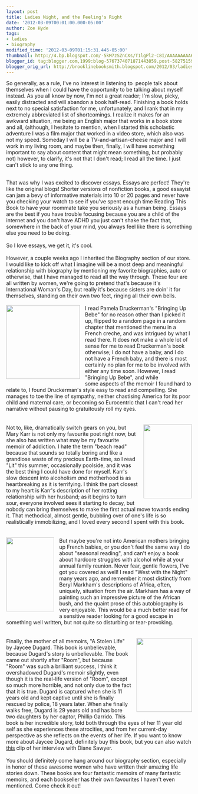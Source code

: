 ```yaml
---
layout: post
title: Ladies Night, and the Feeling's Right
date: '2012-03-09T00:01:00.000-05:00'
author: Zoe Hyde
tags:
- ladies
- biography
modified_time: '2012-03-09T01:15:31.445-05:00'
thumbnail: http://4.bp.blogspot.com/-5kM7zSZnCXs/T1lgPl2-C8I/AAAAAAAAAHQ/F4p80yHBN30/s72-c/bringing%2Bup%2Bbebe.jpg
blogger_id: tag:blogger.com,1999:blog-5767374071871443859.post-5827515969476204185
blogger_orig_url: http://brooklinebooksmith.blogspot.com/2012/03/ladies-night-and-feelings-right.html
---
```


So generally, as a rule, I've no interest in listening to &nbsp;people talk about themselves when I could have the opportunity to be talking about myself instead. As you all know by now, I'm not a great reader; I'm slow, picky, easily distracted and will abandon a book half-read. Finishing a book holds next to no special satisfaction for me,&nbsp;unfortunately, and I rank that in my extremely abbreviated list of shortcomings. I realize it makes for an awkward situation, me being an&nbsp;English&nbsp;major that works in a book store and all, (although, I hesitate to mention, when I started this scholastic adventure I was a film major that worked in a video store, which also was not my speed. Someday I will be a&nbsp;TV-and-artisan-cheese major and I will work in my living room, and maybe then, finally, I will have something important to say about content that might mean something, but probably not) however, to clarify, it's not that I don't read; I read all the time. I just can't stick to any one thing.<br /><div><br /></div><div>That was why I was excited to discover essays. Essays are perfect! They're like the original blogs! Shorter versions of nonfiction books, a good essayist can jam a bevy of informative materials into 10 or 20 pages and never have you checking your watch to see if you've spent enough time Reading This Book to have your roommate take you seriously as a human being. Essays are the best if you have trouble focusing because you are a child of the internet and you don't have ADHD you just can't shake the fact that, somewhere in the back of your mind, you always feel like there is something else you need to be doing.</div><div><br /></div><div>So I love essays, we get it, it's cool.&nbsp;</div><div><br />However, a couple weeks ago I inherited the Biography section of our store. I would like to kick off what I imagine will be a most deep and meaningful relationship with biography by mentioning my favorite biographies, auto or otherwise, that I have managed to read all the way through. These four are all written by women, we're going to pretend that's because it's International Woman's Day, but really it's because sisters are doin' it for themselves, standing on their own two feet, ringing all their own bells.</div><div><br /></div><div><a href="http://4.bp.blogspot.com/-5kM7zSZnCXs/T1lgPl2-C8I/AAAAAAAAAHQ/F4p80yHBN30/s1600/bringing%2Bup%2Bbebe.jpg" imageanchor="1" style="clear: left; float: left; margin-bottom: 1em; margin-right: 1em;"><img border="0" height="200" src="http://4.bp.blogspot.com/-5kM7zSZnCXs/T1lgPl2-C8I/AAAAAAAAAHQ/F4p80yHBN30/s200/bringing%2Bup%2Bbebe.jpg" width="200" /></a>I read Pamela Druckerman's "Bringing Up Bebe" for no reason other than I picked it up, flipped to a random page in a random chapter that mentioned the menu in a French creche, and was intrigued by what I read there. It does not make a whole lot of sense for me to read Druckerman's book otherwise; I do not have a baby, and I do not have a French baby, and there is most certainly no plan for me to be involved with either any time soon. However, I read "Bringing Up Bebe", and while some&nbsp;aspects of the memoir I found hard to relate to, I found Druckerman's style easy to read and compelling. She manages to toe the line of sympathy, neither chastising America for its poor child and maternal care, or becoming so Eurocentric that I can't read her narrative without pausing to gratuitously roll my eyes.<br /><br /><br /></div><div class="" style="clear: both; text-align: left;"><a href="http://2.bp.blogspot.com/-tFlsxYupn-4/T1lg0AISvHI/AAAAAAAAAHc/_lv4m7vWIHg/s1600/lit1.jpg" imageanchor="1" style="clear: right; float: right; margin-bottom: 1em; margin-left: 1em;"><img border="0" height="200" src="http://2.bp.blogspot.com/-tFlsxYupn-4/T1lg0AISvHI/AAAAAAAAAHc/_lv4m7vWIHg/s200/lit1.jpg" width="131" /></a>Not to, like, dramatically switch gears on you, but Mary Karr is not only my favourite poet right now, but she also has written what may be my favourite memoir of addiction. I hate the term "beach read" because that sounds so totally boring and like a grandiose waste of my precious Earth-time, so I read "Lit" this summer, occasionally poolside, and it was the best thing I could have done for myself. Karr's slow descent into alcoholism <i>and </i>motherhood is as heartbreaking as it is terrifying. I think the part closest to my heart is Karr's description of her rotting relationship with her husband; as it begins to turn sour, everyone involved sees it starting to decay, but nobody can bring themselves to make the first actual move towards ending it. That methodical, almost gentle, bubbling over of one's life is so realistically immobilizing, and I loved every second I spent with this book.<br /><br /><br /></div><div class="" style="clear: both; text-align: left;"></div><div class="" style="clear: both; text-align: left;"><a href="http://2.bp.blogspot.com/-b4h9Pr5z5rU/T1lieWBFz0I/AAAAAAAAAHo/7K0fZ9m0j4Q/s1600/2003%2B01%2B19%2BWest%2BWith%2Bthe%2BNight.jpg" imageanchor="1" style="clear: left; float: left; margin-bottom: 1em; margin-right: 1em;"><img border="0" height="200" src="http://2.bp.blogspot.com/-b4h9Pr5z5rU/T1lieWBFz0I/AAAAAAAAAHo/7K0fZ9m0j4Q/s200/2003%2B01%2B19%2BWest%2BWith%2Bthe%2BNight.jpg" width="130" /></a>But maybe you're not into American mothers bringing up French babies, or you don't feel the same way I do about "seasonal reading", and can't enjoy a book about hardcore struggles with alcohol while at your annual family reunion. Never fear, gentle flowers, I've got you covered as well! I read "West with the Night" many years ago, and remember it most distinctly from Beryl Markham's descriptions of Africa, often, uniquely, situation from the air. Markham has a way of painting such an impressive picture of the African bush, and the quaint prose of this autobiography is very enjoyable. This would be a much better read for a sensitive reader looking for a good escape in something well written, but not quite so disturbing or tear-provoking.<br /><br /><br /><a href="http://3.bp.blogspot.com/-O5qgCyO2Mi0/T1mJoO8vgfI/AAAAAAAAAH0/U5aytmHwjms/s1600/a_stolen_life_240.jpg" imageanchor="1" style="clear: right; float: right; margin-bottom: 1em; margin-left: 1em;"><img border="0" height="200" src="http://3.bp.blogspot.com/-O5qgCyO2Mi0/T1mJoO8vgfI/AAAAAAAAAH0/U5aytmHwjms/s200/a_stolen_life_240.jpg" width="150" /></a>Finally, the mother of all memoirs, "A Stolen Life" by Jaycee Dugard. This book is&nbsp;unbelievable, because Dugard's story is&nbsp;unbelievable. The book came out shortly after "Room", but&nbsp;because "Room" was such a brilliant success, I think it overshadowed Dugard's memoir slightly, even though it is the real-life version of "Room", except so much more horrible, and not only due to the fact that it is true. Dugard is captured when she is 11 years old and kept captive until she is finally rescued by police, 18 years later. When she finally walks free, Dugard is 29 years old and has bore two daughters by her captor, Phillip Garrido. This book is her incredible story, told both through the eyes of her 11 year old self as she experiences these atrocities, and from her current-day perspective as she reflects on the events of her life. If you want to know more about Jaycee Dugard, definitely buy this book, but you can also watch <a href="http://www.youtube.com/watch?v=hIvctbfcBx8">this</a> clip of her interview with Diane Sawyer.<br /><br />You should definitely come hang around our biography section, especially in honor of these awesome women who have written their amazing life stories down. These books are four fantastic memoirs of many fantastic memoirs, and each bookseller has their own favourites I haven't even mentioned. Come check it out!</div>